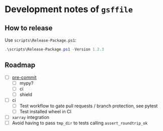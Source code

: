 # Development notes of `gsffile`

## How to release

Use `scripts\Release-Package.ps1`:

```powershell
.\scripts\Release-Package.ps1 -Version 1.2.3
```

## Roadmap

* [ ] [pre-commit](https://learn.scientific-python.org/development/guides/style/)
    * [ ] mypy?
    * [ ] ci
    * [ ] shield
* [ ] ci
    * [ ] Test workflow to gate pull requests / branch protection, see pytest
    * [ ] Test installed wheel in CI
* [ ] `xarray` integration
* [ ] Avoid having to pass `tmp_dir` to tests calling `assert_roundtrip_ok`
